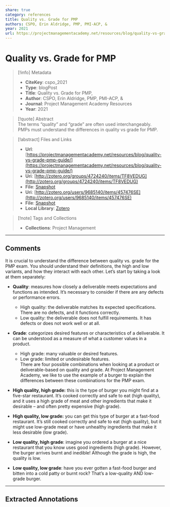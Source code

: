 ```yaml
---  
share: true  
category: references  
title: Quality vs. Grade for PMP  
authors: CSPO, Erin Aldridge, PMP, PMI-ACP, &  
year: 2021  
url: https://projectmanagementacademy.net/resources/blog/quality-vs-grade-pmp-guide/  
---  
```

  
# Quality vs. Grade for PMP  
  
> [!info] Metadata  
> - **CiteKey**: cspo_2021  
> - **Type**: blogPost  
> - **Title**: Quality vs. Grade for PMP,   
> - **Author**: CSPO, Erin Aldridge, PMP, PMI-ACP, &  
> - **Journal**: Project Management Academy Resources   
> - **Year**: 2021   
  
> [!quote] Abstract  
> The terms “quality” and “grade” are often used interchangeably. PMPs must understand the differences in quality vs grade for PMP.  
  
> [!abstract] Files and Links  
> - **Url**: [https://projectmanagementacademy.net/resources/blog/quality-vs-grade-pmp-guide/](https://projectmanagementacademy.net/resources/blog/quality-vs-grade-pmp-guide/)  
> - **Uri**: [http://zotero.org/groups/4724240/items/TF8VEDUG](http://zotero.org/groups/4724240/items/TF8VEDUG)  
> - **File**: [Snapshot](file:///Users/jan/Zotero/storage/Q2KC9BN2/quality-vs-grade-pmp-guide.html)  
> - **Uri**: [http://zotero.org/users/9685140/items/457476SE](http://zotero.org/users/9685140/items/457476SE)  
> - **File**: [Snapshot](file://C:%5CUsers%5C20003936%5CZotero%5Cstorage%5C6PNDHRRP%5Cquality-vs-grade-pmp-guide.html)  
> - **Local Library**: [Zotero]((zotero://select/library/items/457476SE))  
  
> [!note] Tags and Collections  
> - **Collections**: Project Management  
  
----  
  
## Comments  
It is crucial to understand the difference between quality vs. grade for the PMP exam. You should understand their definitions, the high and low variants, and how they interact with each other. Let’s start by taking a look at them separately:  
  
*   **Quality**: measures how closely a deliverable meets expectations and functions as intended. It’s necessary to consider if there are any defects or performance errors.  
      
    *   High quality: the deliverable matches its expected specifications. There are no defects, and it functions correctly.  
    *   Low quality: the deliverable does not fulfill requirements. It has defects or does not work well or at all.  
*   **Grade**: categorizes desired features or characteristics of a deliverable. It can be understood as a measure of what a customer values in a product.  
      
    *   High grade: many valuable or desired features.  
    *   Low grade: limited or undesirable features.  
There are four possible combinations when looking at a product or deliverable-based on quality and grade. At Project Management Academy, we like to use the example of a burger to explain the differences between these combinations for the PMP exam.  
  
*   **High quality, high grade:** this is the type of burger you might find at a five-star restaurant. It’s cooked correctly and safe to eat (high quality), and it uses a high grade of meat and other ingredients that make it desirable – and often pretty expensive (high grade).  
*   **High quality, low grade:** you can get this type of burger at a fast-food restaurant. It’s still cooked correctly and safe to eat (high quality), but it might use low-grade meat or have unhealthy ingredients that make it less desirable (low grade).  
*   **Low quality, high grade**: imagine you ordered a burger at a nice restaurant that you know uses good ingredients (high grade). However, the burger arrives burnt and inedible! Although the grade is high, the quality is low.  
*   **Low quality, low grade**: have you ever gotten a fast-food burger and bitten into a cold patty or burnt rock? That’s a low-quality AND low-grade burger.  
  
  
----  
  
## Extracted Annotations  
  
